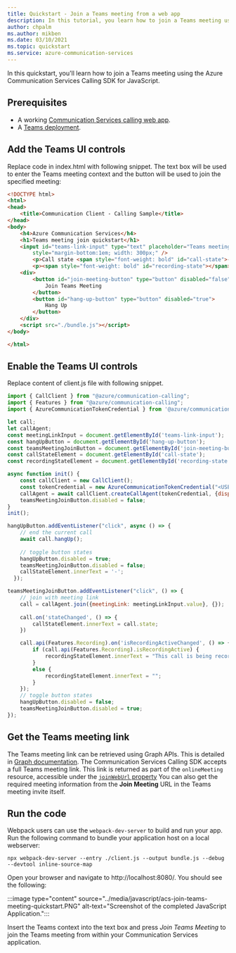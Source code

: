 ```yaml
---
title: Quickstart - Join a Teams meeting from a web app
description: In this tutorial, you learn how to join a Teams meeting using the Azure Communication Services Calling SDK for JavaScript
author: chpalm
ms.author: mikben
ms.date: 03/10/2021
ms.topic: quickstart
ms.service: azure-communication-services
---
```


In this quickstart, you'll learn how to join a Teams meeting using the Azure Communication Services Calling SDK for JavaScript.

## Prerequisites

- A working [Communication Services calling web app](../getting-started-with-calling.md).
- A [Teams deployment](/deployoffice/teams-install).


## Add the Teams UI controls

Replace code in index.html with following snippet.
The text box will be used to enter the Teams meeting context and the button will be used to join the specified meeting:

```html
<!DOCTYPE html>
<html>
<head>
    <title>Communication Client - Calling Sample</title>
</head>
<body>
    <h4>Azure Communication Services</h4>
    <h1>Teams meeting join quickstart</h1>
    <input id="teams-link-input" type="text" placeholder="Teams meeting link"
        style="margin-bottom:1em; width: 300px;" />
        <p>Call state <span style="font-weight: bold" id="call-state">-</span></p>
        <p><span style="font-weight: bold" id="recording-state"></span></p>
    <div>
        <button id="join-meeting-button" type="button" disabled="false">
            Join Teams Meeting
        </button>
        <button id="hang-up-button" type="button" disabled="true">
            Hang Up
        </button>
    </div>
    <script src="./bundle.js"></script>
</body>

</html>
```

## Enable the Teams UI controls

Replace content of client.js file with following snippet.

```javascript
import { CallClient } from "@azure/communication-calling";
import { Features } from "@azure/communication-calling";
import { AzureCommunicationTokenCredential } from '@azure/communication-common';

let call;
let callAgent;
const meetingLinkInput = document.getElementById('teams-link-input');
const hangUpButton = document.getElementById('hang-up-button');
const teamsMeetingJoinButton = document.getElementById('join-meeting-button');
const callStateElement = document.getElementById('call-state');
const recordingStateElement = document.getElementById('recording-state');

async function init() {
    const callClient = new CallClient();
    const tokenCredential = new AzureCommunicationTokenCredential("<USER ACCESS TOKEN>");
    callAgent = await callClient.createCallAgent(tokenCredential, {displayName: 'ACS user'});
    teamsMeetingJoinButton.disabled = false;
}
init();

hangUpButton.addEventListener("click", async () => {
    // end the current call
    await call.hangUp();
  
    // toggle button states
    hangUpButton.disabled = true;
    teamsMeetingJoinButton.disabled = false;
    callStateElement.innerText = '-';
  });

teamsMeetingJoinButton.addEventListener("click", () => {    
    // join with meeting link
    call = callAgent.join({meetingLink: meetingLinkInput.value}, {});
    
    call.on('stateChanged', () => {
        callStateElement.innerText = call.state;
    })

    call.api(Features.Recording).on('isRecordingActiveChanged', () => {
        if (call.api(Features.Recording).isRecordingActive) {
            recordingStateElement.innerText = "This call is being recorded";
        }
        else {
            recordingStateElement.innerText = "";
        }
    });
    // toggle button states
    hangUpButton.disabled = false;
    teamsMeetingJoinButton.disabled = true;
});
```

## Get the Teams meeting link

The Teams meeting link can be retrieved using Graph APIs. This is detailed in [Graph documentation](/graph/api/onlinemeeting-createorget?tabs=http&view=graph-rest-beta).
The Communication Services Calling SDK accepts a full Teams meeting link. This link is returned as part of the `onlineMeeting` resource, accessible under the [`joinWebUrl` property](/graph/api/resources/onlinemeeting?view=graph-rest-beta)
You can also get the required meeting information from the **Join Meeting** URL in the Teams meeting invite itself.

## Run the code

Webpack users can use the `webpack-dev-server` to build and run your app. Run the following command to bundle your application host on a local webserver:

```console
npx webpack-dev-server --entry ./client.js --output bundle.js --debug --devtool inline-source-map
```

Open your browser and navigate to http://localhost:8080/. You should see the following:

:::image type="content" source="../media/javascript/acs-join-teams-meeting-quickstart.PNG" alt-text="Screenshot of the completed JavaScript Application.":::

Insert the Teams context into the text box and press *Join Teams Meeting* to join the Teams meeting from within your Communication Services application.
